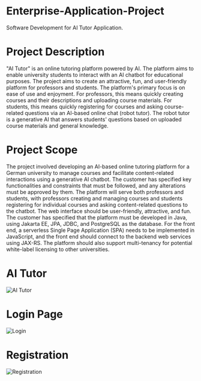 # Enterprise-Application-Project
Software Development for AI Tutor Application.


# Project Description
"AI Tutor" is an online tutoring platform powered by AI. The platform aims to enable university students to interact with an AI chatbot for educational purposes. The project aims to create an attractive, fun, and user-friendly platform for professors and students.
The platform's primary focus is on ease of use and enjoyment. For professors, this means quickly creating courses and their descriptions and uploading course materials. For students, this means quickly registering for courses and asking course-related questions via an AI-based online chat (robot tutor). The robot tutor is a generative AI that answers students' questions based on uploaded course materials and general knowledge.

# Project Scope
The project involved developing an AI-based online tutoring platform for a German university to manage courses and facilitate content-related interactions using a generative AI chatbot. The customer has specified key functionalities and constraints that must be followed, and any alterations must be approved by them. 
The platform will serve both professors and students, with professors creating and managing courses and students registering for individual courses and asking content-related questions to the chatbot. The web interface should be user-friendly, attractive, and fun. 
The customer has specified that the platform must be developed in Java, using Jakarta EE, JPA, JDBC, and PostgreSQL as the database. For the front end, a serverless Single Page Application (SPA) needs to be implemented in JavaScript, and the front end should connect to the backend web services using JAX-RS. The platform should also support multi-tenancy for potential white-label licensing to other universities.

# AI Tutor
![AI Tutor](https://github.com/user-attachments/assets/07532d19-9648-4b53-965c-7d24fd77c417)

# Login Page
![Login](https://github.com/user-attachments/assets/efb5c312-36c7-416c-ae4a-9d68b8584e81)

# Registration
![Registration](https://github.com/user-attachments/assets/3a278a79-8c66-4f9c-9311-c42181da43f4)




